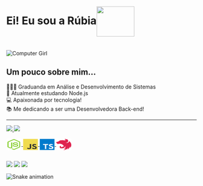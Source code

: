 <h1 align="left"> Ei! Eu sou a Rúbia<img align="center" height="80px" width="100px" src="https://pa1.narvii.com/6443/4731b405c0618b59d2e5a89aa8ab5cc7ae0b7bea_hq.gif"></h1>
<br>
<img height="400px" width="800px" alt= "Computer Girl" src="https://1.bp.blogspot.com/-uxg2kITl60Q/YJs2yOP2XVI/AAAAAAAAHsM/NI2eg6_AbiQsau4u5YmkwzXQDtON4LPmgCLcBGAsYHQ/s1200/7ac71e72373b0fb270b3a6d72e44eea3.gif"/>

<h2>Um pouco sobre mim...</h2>
👩🏼‍🎓 Graduanda em Análise e Desenvolvimento de Sistemas<br>
🌱 Atualmente estudando Node.js<br>
💻 Apaixonada por tecnologia! <br>
📚 Me dedicando a ser uma Desenvolvedora Back-end!

<hr>

<div>
  <a href="https://github.com/mrsiilva">
  <img height="150em" src="https://github-readme-stats.vercel.app/api?username=mrsiilva&show_icons=true&theme=dracula&include_all_commits=true&count_private=true"/>
  <img height="150em" src="https://github-readme-stats.vercel.app/api/top-langs/?username=mrsiilva&layout=compact&langs_count=7&theme=dracula"/>
</div>
  
  
<div style="display: inline_block"><br>
  <img align="center" alt="Rubia-Js" height="30" width="40" src="https://raw.githubusercontent.com/devicons/devicon/master/icons/nodejs/nodejs-original.svg">
  <img align="center" alt="Rubia-Js" height="30" width="40" src="https://raw.githubusercontent.com/devicons/devicon/master/icons/javascript/javascript-original.svg">
  <img align="center" alt="Rubia-html" height="30" width="40" src="https://raw.githubusercontent.com/devicons/devicon/master/icons/typescript/typescript-original.svg">
   <img align="center" alt="Rubia-html" height="30" width="40" src="https://raw.githubusercontent.com/devicons/devicon/master/icons/nestjs/nestjs-plain.svg">
  
</div>

##
  
<div>
  <a href="https://instagram.com/maru_silv" target="_blank"><img src="https://img.shields.io/badge/-Instagram-%23E4405F?style=for-the-badge&logo=instagram&logoColor=white" target="_blank"></a>
  <a href = "mailto:mrsiilva2@gmail.com"><img src="https://img.shields.io/badge/-Gmail-%23333?style=for-the-badge&logo=gmail&logoColor=white" target="_blank"></a>
  <a href="https://www.linkedin.com/in/mariarubiasilva/" target="_blank"><img src="https://img.shields.io/badge/-LinkedIn-%230077B5?style=for-the-badge&logo=linkedin&logoColor=white" target="_blank"></a> 
  
  ![Snake animation](https://github.com/mrsiilva/mrsiilva/blob/output/github-contribution-grid-snake.svg)
  
</div>    
